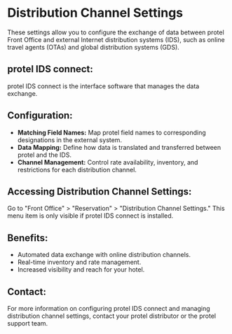 # Distribution Channel Settings

These settings allow you to configure the exchange of data between protel Front Office and external Internet distribution systems (IDS), such as online travel agents (OTAs) and global distribution systems (GDS).

## protel IDS connect:

protel IDS connect is the interface software that manages the data exchange.

## Configuration:

* **Matching Field Names:** Map protel field names to corresponding designations in the external system.
* **Data Mapping:**  Define how data is translated and transferred between protel and the IDS. 
* **Channel Management:**  Control rate availability, inventory, and restrictions for each distribution channel.

## Accessing Distribution Channel Settings:

Go to "Front Office" > "Reservation" > "Distribution Channel Settings." This menu item is only visible if protel IDS connect is installed.

## Benefits:

* Automated data exchange with online distribution channels.
* Real-time inventory and rate management.
* Increased visibility and reach for your hotel. 

## Contact:

For more information on configuring protel IDS connect and managing distribution channel settings, contact your protel distributor or the protel support team. 